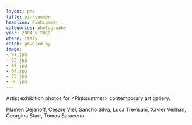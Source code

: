 ```yaml
---
layout: pho
title: pinksummer
headline: Pinksummer
categories: photography
year: 2004 > 2010
where: italy  
catch: powered by
image:
- 01.jpg
- 02.jpg
- 03.jpg
- 04.jpg
- 05.jpg
- 06.jpg
---
```

Artist exhibition photos for &lt;Pinksummer&gt; contemporary art gallery.

Plamen Dejanoff, Cesare Viel, Sancho Silva, Luca Trevisani, Xavier Veilhan, Georgina Starr, Tomas Saraceno.

